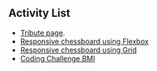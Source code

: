 ## Activity List

- [Tribute page](/TributeActivity/index.html).
- [Responsive chessboard using Flexbox](/ChessboardActivity/index.html)
- [Responsive chessboard using Grid](/GridChessboardActivity/index.html)
- [Coding Challenge BMI](https://jsfiddle.net/2hosnxey/17/)
